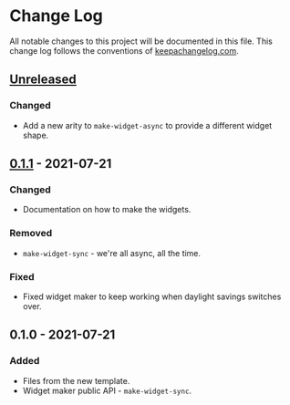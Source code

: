 # Change Log
All notable changes to this project will be documented in this file. This change log follows the conventions of [keepachangelog.com](http://keepachangelog.com/).

## [Unreleased]
### Changed
- Add a new arity to `make-widget-async` to provide a different widget shape.

## [0.1.1] - 2021-07-21
### Changed
- Documentation on how to make the widgets.

### Removed
- `make-widget-sync` - we're all async, all the time.

### Fixed
- Fixed widget maker to keep working when daylight savings switches over.

## 0.1.0 - 2021-07-21
### Added
- Files from the new template.
- Widget maker public API - `make-widget-sync`.

[Unreleased]: https://github.com/your-name/katas/compare/0.1.1...HEAD
[0.1.1]: https://github.com/your-name/katas/compare/0.1.0...0.1.1
